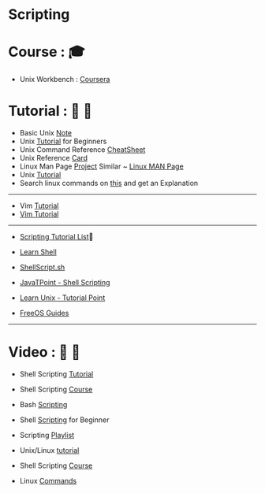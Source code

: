 # Scripting

# Course : :mortar_board:
* Unix Workbench : [Coursera](https://www.coursera.org/learn/unix?siteID=SAyYsTvLiGQ-1vpZtGlEBg2teyFZN.6knw&utm_content=10&utm_medium=partners&utm_source=linkshare&utm_campaign=SAyYsTvLiGQ)

# Tutorial : :ledger: :ledger:

* Basic Unix [Note](http://www.cs.umd.edu/~iyoon/teaching/notes/basic_unix.html)
* Unix [Tutorial](https://www.cs.sfu.ca/~ggbaker/reference/unix/) for Beginners
* Unix Command Reference [CheatSheet](https://files.fosswire.com/2007/08/fwunixref.pdf)
* Unix Reference [Card](http://www.cs.umd.edu/~iyoon/teaching/notes/unix_refcard.pdf)
* Linux Man Page [Project](https://www.kernel.org/doc/man-pages/index.html) Similar ~ [Linux MAN Page](http://man.he.net/)
* Unix [Tutorial](http://cs.umd.edu/class/fall2017/cmsc106/content/resources/unix-tutorial.pdf)
* Search linux commands on [this](https://www.explainshell.com/) and get an Explanation
---
* Vim [Tutorial](https://linuxconfig.org/vim-tutorial)
* [Vim Tutorial](https://www.systutorials.com/240159/vim-tutorial-beginners-vimtutor/)
---

* [Scripting Tutorial List](http://wiki.bash-hackers.org/scripting/tutoriallist):muscle: 

* [Learn Shell](http://www.learnshell.org/)

* [ShellScript.sh](https://www.shellscript.sh/)

* [JavaTPoint - Shell Scripting](https://www.javatpoint.com/shell-scripting-tutorial)

* [Learn Unix - Tutorial Point](https://www.tutorialspoint.com/unix/index.htm)

* [FreeOS Guides](http://www.freeos.com/guides/lsst/)


---
# Video : :movie_camera: :movie_camera:
* Shell Scripting [Tutorial](https://www.youtube.com/playlist?list=PL7B7FA4E693D8E790)
* Shell Scripting [Course](https://www.youtube.com/playlist?list=PL24DF46D69CD45019)
* Bash [Scripting](https://www.youtube.com/playlist?list=PL5sclhLfGLRcFBDwzBFJ3pGsa5r8k9HnN)
* Shell [Scripting](https://www.youtube.com/playlist?list=PLS1QulWo1RIYmaxcEqw5JhK3b-6rgdWO_) for Beginner
* Scripting [Playlist](https://www.youtube.com/channel/UCvA_wgsX6eFAOXI8Rbg_WiQ/playlists)
* Unix/Linux [tutorial](https://www.youtube.com/playlist?list=PLd3UqWTnYXOlHunYTZ9lBHooTMKlLQHcd)
* Shell Scripting [Course](https://www.youtube.com/playlist?list=PL1Gi57UP2pkwLHkbmAV8XSleFbw6roHyq)

* Linux [Commands](https://www.youtube.com/playlist?list=PL6YwPExkSESqQ69B7B011XOIuoVv3SdDg)
